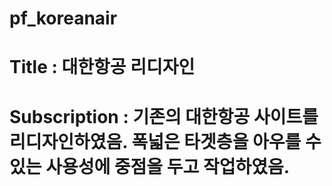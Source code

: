 # pf_koreanair
# Title : 대한항공 리디자인
# Subscription : 기존의 대한항공 사이트를 리디자인하였음. 폭넓은 타겟층을 아우를 수 있는 사용성에 중점을 두고 작업하였음.